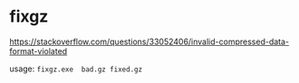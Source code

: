 # fixgz
https://stackoverflow.com/questions/33052406/invalid-compressed-data-format-violated

usage: 
```fixgz.exe  bad.gz fixed.gz```
